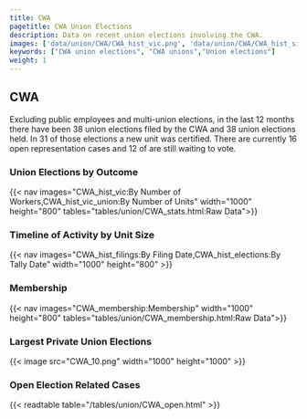```yaml
---
title: CWA
pagetitle: CWA Union Elections
description: Data on recent union elections involving the CWA.
images: ['data/union/CWA/CWA_hist_vic.png', 'data/union/CWA/CWA_hist_size.png', 'data/union/CWA/CWA_10.png']
keywords: ["CWA union elections", "CWA unions","Union elections"]
weight: 1
---
```

##  CWA

Excluding public employees and multi-union elections, in the last 12 months there have been 38 union elections filed by the CWA and 38 union elections held. In 31 of those elections a new unit was certified. There are currently 16 open representation cases and 12 of are still waiting to vote.

### Union Elections by Outcome
{{< nav images="CWA_hist_vic:By Number of Workers,CWA_hist_vic_union:By Number of Units" width="1000" height="800" tables="tables/union/CWA_stats.html:Raw Data">}}

### Timeline of Activity by Unit Size
{{< nav images="CWA_hist_filings:By Filing Date,CWA_hist_elections:By Tally Date" width="1000" height="800" >}}

### Membership
{{< nav images="CWA_membership:Membership" width="1000" height="800" tables="tables/union/CWA_membership.html:Raw Data">}}

### Largest Private Union Elections
{{< image src="CWA_10.png" width="1000" height="1000"  >}}

### Open Election Related Cases
{{< readtable table="/tables/union/CWA_open.html" >}}

